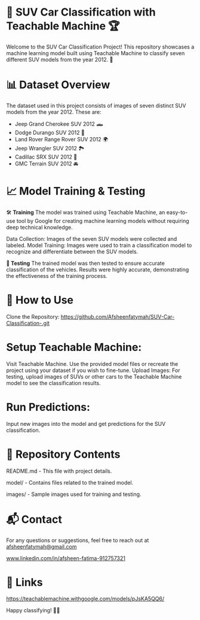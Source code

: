 # 🚗 SUV Car Classification with Teachable Machine 🏆
Welcome to the SUV Car Classification Project! This repository showcases a machine learning model built using Teachable Machine to classify seven different SUV models from the year 2012. 🎯

# 📊 Dataset Overview
The dataset used in this project consists of images of seven distinct SUV models from the year 2012. These are:

* Jeep Grand Cherokee SUV 2012 🛻
* Dodge Durango SUV 2012 🚙
* Land Rover Range Rover SUV 2012 🌍
* Jeep Wrangler SUV 2012 🏞️
* Cadillac SRX SUV 2012 🚗 
* GMC Terrain SUV 2012 🚘 

# 📈 Model Training & Testing
🛠️ __Training__
The model was trained using Teachable Machine, an easy-to-use tool by Google for creating machine learning models without requiring deep technical knowledge.

Data Collection: Images of the seven SUV models were collected and labeled.
Model Training: Images were used to train a classification model to recognize and differentiate between the SUV models.

__🧪 Testing__
The trained model was then tested to ensure accurate classification of the vehicles. Results were highly accurate, demonstrating the effectiveness of the training process.

# 🚀 How to Use
Clone the Repository:
https://github.com/Afsheenfatymah/SUV-Car-Classification-.git

# Setup Teachable Machine:
Visit Teachable Machine.
Use the provided model files or recreate the project using your dataset if you wish to fine-tune.
Upload Images:
For testing, upload images of SUVs or other cars to the Teachable Machine model to see the classification results.

# Run Predictions:
Input new images into the model and get predictions for the SUV classification.

# 📁 Repository Contents
README.md - This file with project details.

model/ - Contains files related to the trained model.

images/ - Sample images used for training and testing.



# 📬 Contact

For any questions or suggestions, feel free to reach out at 
afsheenfatymah@gmail.com

www.linkedin.com/in/afsheen-fatima-912757321

# 🔗 Links

https://teachablemachine.withgoogle.com/models/pJsKA5QQ6/

Happy classifying! 🚗💨

